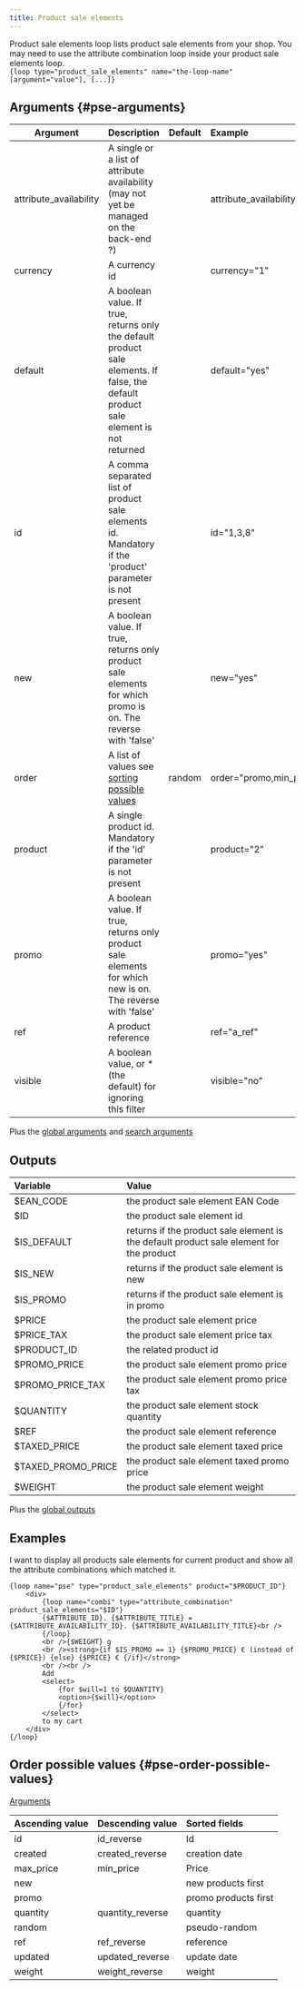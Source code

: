 ```yaml
---
title: Product sale elements
---
```


Product sale elements loop lists product sale elements from your shop. You may need to use the attribute combination loop inside your product sale elements loop.  
`{loop type="product_sale_elements" name="the-loop-name" [argument="value"], [...]}`

## Arguments {#pse-arguments}

| Argument               | Description                                                                                                                          | Default         | Example                      |
| ---------------------- |:-------------------------------------------------------------------------------------------------------------------------------------| :-------------: | :----------------------------|
| attribute_availability | A single or a list of attribute availability (may not yet be managed on the back-end ?)                                              |                 | attribute_availability="2,7" |
| currency               | A currency id                                                                                                                        |                 | currency="1"                 |
| default                | A boolean value. If true, returns only the default product sale elements. If false, the default product sale element is not returned |                 | default="yes"                |
| id                     | A comma separated list of product sale elements id. Mandatory if the 'product' parameter is not present                              |                 | id="1,3,8"                   |
| new                    | A boolean value. If true, returns only product sale elements for which promo is on. The reverse with 'false'                         |                 | new="yes"                    |
| order                  | A list of values see [sorting possible values](#pse-order-possible-values)                                                           | random          | order="promo,min_price"      |
| product                | A single product id. Mandatory if the 'id' parameter is not present                                                                  |                 | product="2"                  |
| promo                  | A boolean value. If true, returns only product sale elements for which new is on. The reverse with 'false'                           |                 | promo="yes"                  |
| ref                    | A product reference                                                                                                                  |                 | ref="a_ref"                  |
| visible                | A boolean value, or * (the default) for ignoring this filter                                                                         |                 | visible="no"                 |

Plus the [global arguments](./global_arguments) and [search arguments](./search_arguments)

## Outputs

| Variable           | Value                                                                                   |
| :----------------- | :-------------------------------------------------------------------------------------- |
| $EAN_CODE          | the product sale element EAN Code                                                       |
| $ID                | the product sale element id                                                             |
| $IS_DEFAULT        | returns if the product sale element is the default product sale element for the product |
| $IS_NEW            | returns if the product sale element is new                                              |
| $IS_PROMO          | returns if the product sale element is in promo                                         |
| $PRICE             | the product sale element price                                                          |
| $PRICE_TAX         | the product sale element price tax                                                      |
| $PRODUCT_ID        | the related product id                                                                  |
| $PROMO_PRICE       | the product sale element promo price                                                    |
| $PROMO_PRICE_TAX   | the product sale element promo price tax                                                |
| $QUANTITY          | the product sale element stock quantity                                                 |
| $REF               | the product sale element reference                                                      |
| $TAXED_PRICE       | the product sale element taxed price                                                    |
| $TAXED_PROMO_PRICE | the product sale element taxed promo price                                              |
| $WEIGHT            | the product sale element weight                                                         |

Plus the [global outputs](./global_outputs)

## Examples

I want to display all products sale elements for current product and show all the attribute combinations which matched it.  

```smarty
{loop name="pse" type="product_sale_elements" product="$PRODUCT_ID"}
    <div>
        {loop name="combi" type="attribute_combination" product_sale_elements="$ID"}
        {$ATTRIBUTE_ID}. {$ATTRIBUTE_TITLE} = {$ATTRIBUTE_AVAILABILITY_ID}. {$ATTRIBUTE_AVAILABILITY_TITLE}<br />
        {/loop}
        <br />{$WEIGHT} g
        <br /><strong>{if $IS_PROMO == 1} {$PROMO_PRICE} € (instead of {$PRICE}) {else} {$PRICE} € {/if}</strong>
        <br /><br />
        Add
        <select>
            {for $will=1 to $QUANTITY}
            <option>{$will}</option>
            {/for}
        </select>
        to my cart
    </div>
{/loop}
```

## Order possible values {#pse-order-possible-values}

[Arguments](#pse-arguments)

| Ascending value | Descending value | Sorted fields                                                             |
|-----------------|------------------|:--------------------------------------------------------------------------|
| id              | id_reverse       | Id                                                                        |
| created         | created_reverse  | creation date                                                             |
| max_price       | min_price        | Price                                                                     |
| new             |                  | new products first                                                        |
| promo           |                  | promo products first                                                      |
| quantity        | quantity_reverse | quantity                                                                  |
| random          |                  | pseudo-random                                                             |
| ref             | ref_reverse      | reference                                                                 |
| updated         | updated_reverse  | update date                                                               |
| weight          | weight_reverse   | weight                                                                    |
